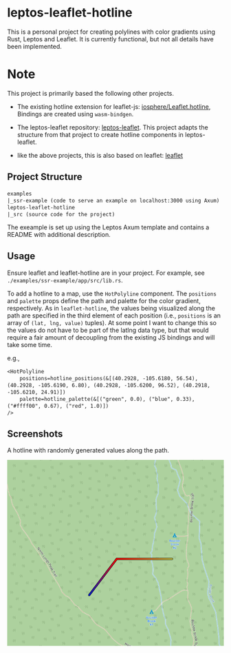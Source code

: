 # leptos-leaflet-hotline
This is a personal project for creating polylines with color gradients using Rust, Leptos and Leaflet.  It is currently functional, but not all details have been implemented.  

# Note
This project is primarily based the following other projects. 
- The existing hotline extension for leaflet-js: [iosphere/Leaflet.hotline](https://github.com/iosphere/Leaflet.hotline/blob/master/LICENSE), Bindings are created using `wasm-bindgen`.

- The leptos-leaflet repository: [leptos-leaflet](https://github.com/headless-studio/leptos-leaflet/blob/main/LICENSE).  This project adapts the structure from that project to create hotline components in leptos-leaflet.  

- like the above projects, this is also based on leaflet: [leaflet](https://github.com/Leaflet/Leaflet/tree/6ee30226c8270d8bdaec0a14c4018f244c7f5e59)


## Project Structure
```
examples
|_ssr-example (code to serve an example on localhost:3000 using Axum)
leptos-leaflet-hotline
|_src (source code for the project)
```
The exeample is set up using the Leptos Axum template and contains a README with additional description.

## Usage

Ensure leaflet and leaflet-hotline are in your project.  For example, see `./examples/ssr-example/app/src/lib.rs`.

To add a hotline to a map, use the `HotPolyline` component.  The `positions` and `palette` props define the path and palette for the color gradient, respectively. As in `leaflet-hotline`, the values being visualized along the path are specified in the third element of each position (i.e., `positions` is an array of `(lat, lng, value)` tuples).  At some point I want to change this so the values do not have to be part of the latlng data type, but that would require a fair amount of decoupling from the existing JS bindings and will take some time.

e.g., 
```
<HotPolyline
    positions=hotline_positions(&[(40.2928, -105.6180, 56.54), (40.2928, -105.6190, 6.80), (40.2928, -105.6200, 96.52), (40.2918, -105.6210, 24.91)])
    palette=hotline_palette(&[("green", 0.0), ("blue", 0.33), ("#ffff00", 0.67), ("red", 1.0)])
/>
```

## Screenshots

A hotline with randomly generated values along the path.

![example 1](./examples/screenshots/example1.PNG)


